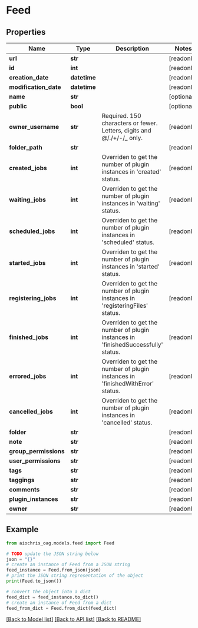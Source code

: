 # Feed


## Properties

Name | Type | Description | Notes
------------ | ------------- | ------------- | -------------
**url** | **str** |  | [readonly] 
**id** | **int** |  | [readonly] 
**creation_date** | **datetime** |  | [readonly] 
**modification_date** | **datetime** |  | [readonly] 
**name** | **str** |  | [optional] 
**public** | **bool** |  | [optional] 
**owner_username** | **str** | Required. 150 characters or fewer. Letters, digits and @/./+/-/_ only. | [readonly] 
**folder_path** | **str** |  | [readonly] 
**created_jobs** | **int** | Overriden to get the number of plugin instances in &#39;created&#39; status. | [readonly] 
**waiting_jobs** | **int** | Overriden to get the number of plugin instances in &#39;waiting&#39; status. | [readonly] 
**scheduled_jobs** | **int** | Overriden to get the number of plugin instances in &#39;scheduled&#39; status. | [readonly] 
**started_jobs** | **int** | Overriden to get the number of plugin instances in &#39;started&#39; status. | [readonly] 
**registering_jobs** | **int** | Overriden to get the number of plugin instances in &#39;registeringFiles&#39; status. | [readonly] 
**finished_jobs** | **int** | Overriden to get the number of plugin instances in &#39;finishedSuccessfully&#39; status. | [readonly] 
**errored_jobs** | **int** | Overriden to get the number of plugin instances in &#39;finishedWithError&#39; status. | [readonly] 
**cancelled_jobs** | **int** | Overriden to get the number of plugin instances in &#39;cancelled&#39; status. | [readonly] 
**folder** | **str** |  | [readonly] 
**note** | **str** |  | [readonly] 
**group_permissions** | **str** |  | [readonly] 
**user_permissions** | **str** |  | [readonly] 
**tags** | **str** |  | [readonly] 
**taggings** | **str** |  | [readonly] 
**comments** | **str** |  | [readonly] 
**plugin_instances** | **str** |  | [readonly] 
**owner** | **str** |  | [readonly] 

## Example

```python
from aiochris_oag.models.feed import Feed

# TODO update the JSON string below
json = "{}"
# create an instance of Feed from a JSON string
feed_instance = Feed.from_json(json)
# print the JSON string representation of the object
print(Feed.to_json())

# convert the object into a dict
feed_dict = feed_instance.to_dict()
# create an instance of Feed from a dict
feed_from_dict = Feed.from_dict(feed_dict)
```
[[Back to Model list]](../README.md#documentation-for-models) [[Back to API list]](../README.md#documentation-for-api-endpoints) [[Back to README]](../README.md)


